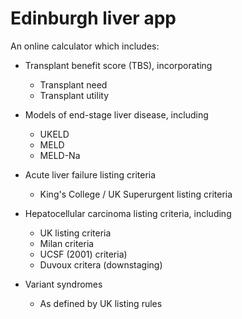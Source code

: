 # Edinburgh liver app

An online calculator which includes:

* Transplant benefit score (TBS), incorporating
    - Transplant need
    - Transplant utility

* Models of end-stage liver disease, including
    - UKELD
    - MELD
    - MELD-Na
    
* Acute liver failure listing criteria
    - King's College / UK Superurgent listing criteria
    
* Hepatocellular carcinoma listing criteria, including
    - UK listing criteria
    - Milan criteria
    - UCSF (2001) criteria)
    - Duvoux critera (downstaging)
    
* Variant syndromes
    - As defined by UK listing rules

